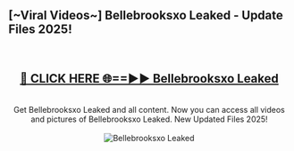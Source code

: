 <h2>[~Viral Videos~] Bellebrooksxo Leaked - Update Files 2025!</h2>
<br>
<div align="center">
<h2><a href="https://betterlinks.top/A2PfLJ" rel="nofollow">🔴 CLICK HERE 🌐==►► Bellebrooksxo Leaked</a></h2>
<br>
Get Bellebrooksxo Leaked and all content. Now you can access all videos and pictures of Bellebrooksxo Leaked. New Updated Files 2025!
<br>
<br>
<a href="https://betterlinks.top/A2PfLJ" rel="nofollow" data-target="animated-image.originalLink"><img src="https://i.ibb.co.com/WyWwxjT/player-gif2.gif" alt="Bellebrooksxo Leaked" style="max-width: 100%; display: inline-block;" data-target="animated-image.originalImage"></a>
</div>
<br>
